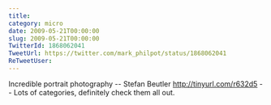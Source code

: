 ```yaml
---
title: 
category: micro
date: 2009-05-21T00:00:00
slug: 2009-05-21T00:00:00
TwitterId: 1868062041
TweetUrl: https://twitter.com/mark_philpot/status/1868062041
ReTweetUser: 
---
```


Incredible portrait photography  -- Stefan Beutler  http://tinyurl.com/r632d5 -- Lots of categories, definitely check them all out.
